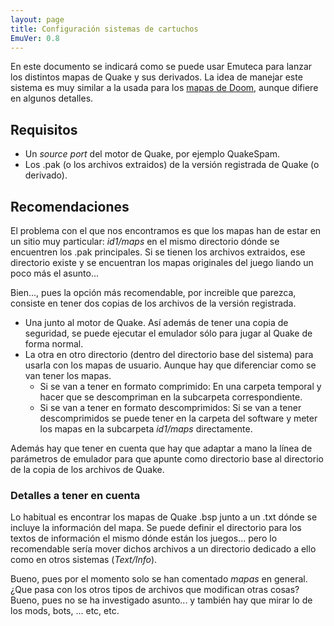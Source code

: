 ```yaml
---
layout: page
title: Configuración sistemas de cartuchos
EmuVer: 0.8
---
```

En este documento se indicará como se puede usar Emuteca para lanzar los distintos mapas de Quake y sus derivados. La idea de manejar este sistema es muy similar a la usada para los [mapas de Doom](v0_8-Doom-Config), aunque difiere en algunos detalles.

## Requisitos ##

* Un *source port* del motor de Quake, por ejemplo QuakeSpam.
* Los .pak (o los archivos extraidos) de la versión registrada de Quake (o derivado). 

## Recomendaciones ##

El problema con el que nos encontramos es que los mapas han de estar en un sitio muy particular: *id1/maps* en el mismo directorio dónde se encuentren los .pak principales. Si se tienen los archivos extraidos, ese directorio existe y se encuentran los mapas originales del juego liando un poco más el asunto...

Bien..., pues la opción más recomendable, por increible que parezca, consiste en tener dos copias de los archivos de la versión registrada.

* Una junto al motor de Quake. Así además de tener una copia de seguridad, se puede ejecutar el emulador sólo para jugar al Quake de forma normal.
* La otra en otro directorio (dentro del directorio base del sistema) para usarla con los mapas de usuario. Aunque hay que diferenciar como se van tener los mapas.
  * Si se van a tener en formato comprimido: En una carpeta temporal y hacer que se descompriman en la subcarpeta correspondiente. 
  * Si se van a tener en formato descomprimidos: Si se van a tener descomprimidos se puede tener en la carpeta del software y meter los mapas en la subcarpeta *id1/maps* directamente.
  
Además hay que tener en cuenta que hay que adaptar a mano la línea de parámetros de emulador para que apunte como directorio base al directorio de la copia de los archivos de Quake.

### Detalles a tener en cuenta ###

Lo habitual es encontrar los mapas de Quake .bsp junto a un .txt dónde se incluye la información del mapa. Se puede definir el directorio para los textos de información el mismo dónde están los juegos... pero lo recomendable sería mover dichos archivos a un directorio dedicado a ello como en otros sistemas (*Text/Info*).

Bueno, pues por el momento solo se han comentado *mapas* en general. ¿Que pasa con los otros tipos de archivos que modifican otras cosas? Bueno, pues no se ha investigado asunto... y también hay que mirar lo de los mods, bots, ... etc, etc.
